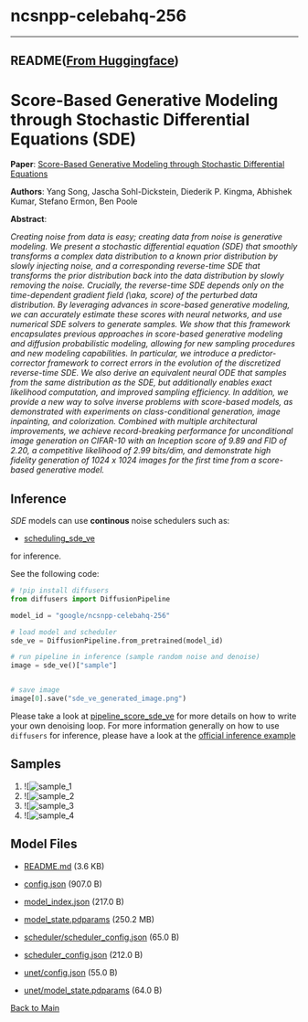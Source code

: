 
# ncsnpp-celebahq-256
---


## README([From Huggingface](https://huggingface.co/google/ncsnpp-celebahq-256))



# Score-Based Generative Modeling through Stochastic Differential Equations (SDE)

**Paper**: [Score-Based Generative Modeling through Stochastic Differential Equations](https://arxiv.org/abs/2011.13456)

**Authors**: Yang Song, Jascha Sohl-Dickstein, Diederik P. Kingma, Abhishek Kumar, Stefano Ermon, Ben Poole

**Abstract**:

*Creating noise from data is easy; creating data from noise is generative modeling. We present a stochastic differential equation (SDE) that smoothly transforms a complex data distribution to a known prior distribution by slowly injecting noise, and a corresponding reverse-time SDE that transforms the prior distribution back into the data distribution by slowly removing the noise. Crucially, the reverse-time SDE depends only on the time-dependent gradient field (\aka, score) of the perturbed data distribution. By leveraging advances in score-based generative modeling, we can accurately estimate these scores with neural networks, and use numerical SDE solvers to generate samples. We show that this framework encapsulates previous approaches in score-based generative modeling and diffusion probabilistic modeling, allowing for new sampling procedures and new modeling capabilities. In particular, we introduce a predictor-corrector framework to correct errors in the evolution of the discretized reverse-time SDE. We also derive an equivalent neural ODE that samples from the same distribution as the SDE, but additionally enables exact likelihood computation, and improved sampling efficiency. In addition, we provide a new way to solve inverse problems with score-based models, as demonstrated with experiments on class-conditional generation, image inpainting, and colorization. Combined with multiple architectural improvements, we achieve record-breaking performance for unconditional image generation on CIFAR-10 with an Inception score of 9.89 and FID of 2.20, a competitive likelihood of 2.99 bits/dim, and demonstrate high fidelity generation of 1024 x 1024 images for the first time from a score-based generative model.*

## Inference

*SDE* models can use **continous** noise schedulers such as:

- [scheduling_sde_ve](https://github.com/huggingface/diffusers/blob/main/src/diffusers/schedulers/scheduling_sde_ve.py)

for inference.

See the following code:

```python
# !pip install diffusers
from diffusers import DiffusionPipeline

model_id = "google/ncsnpp-celebahq-256"

# load model and scheduler
sde_ve = DiffusionPipeline.from_pretrained(model_id)

# run pipeline in inference (sample random noise and denoise)
image = sde_ve()["sample"]


# save image
image[0].save("sde_ve_generated_image.png")
```

Please take a look at [pipeline_score_sde_ve](https://github.com/huggingface/diffusers/blob/main/src/diffusers/pipelines/score_sde_ve/pipeline_score_sde_ve.py)
for more details on how to write your own denoising loop.
For more information generally on how to use `diffusers` for inference, please have a look at the [official inference example](https://colab.research.google.com/github/huggingface/notebooks/blob/main/diffusers/diffusers_intro.ipynb)

## Samples
1. ![![sample_1](https://huggingface.co/google/ncsnpp-celebahq-256/resolve/main/images/generated_image_0.png)
2. ![![sample_2](https://huggingface.co/google/ncsnpp-celebahq-256/resolve/main/images/generated_image_1.png)
3. ![![sample_3](https://huggingface.co/google/ncsnpp-celebahq-256/resolve/main/images/generated_image_2.png)
4. ![![sample_4](https://huggingface.co/google/ncsnpp-celebahq-256/resolve/main/images/generated_image_3.png)



## Model Files

- [README.md](https://paddlenlp.bj.bcebos.com/models/community/google/ncsnpp-celebahq-256/README.md) (3.6 KB)

- [config.json](https://paddlenlp.bj.bcebos.com/models/community/google/ncsnpp-celebahq-256/config.json) (907.0 B)

- [model_index.json](https://paddlenlp.bj.bcebos.com/models/community/google/ncsnpp-celebahq-256/model_index.json) (217.0 B)

- [model_state.pdparams](https://paddlenlp.bj.bcebos.com/models/community/google/ncsnpp-celebahq-256/model_state.pdparams) (250.2 MB)

- [scheduler/scheduler_config.json](https://paddlenlp.bj.bcebos.com/models/community/google/ncsnpp-celebahq-256/scheduler/scheduler_config.json) (65.0 B)

- [scheduler_config.json](https://paddlenlp.bj.bcebos.com/models/community/google/ncsnpp-celebahq-256/scheduler_config.json) (212.0 B)

- [unet/config.json](https://paddlenlp.bj.bcebos.com/models/community/google/ncsnpp-celebahq-256/unet/config.json) (55.0 B)

- [unet/model_state.pdparams](https://paddlenlp.bj.bcebos.com/models/community/google/ncsnpp-celebahq-256/unet/model_state.pdparams) (64.0 B)


[Back to Main](../../)